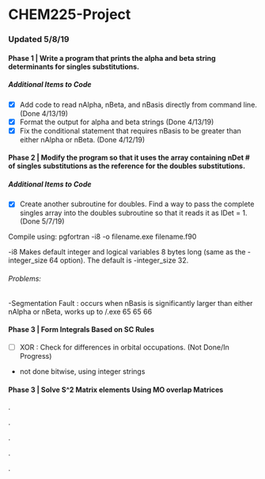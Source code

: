 # CHEM225-Project

### Updated 5/8/19 



#### Phase 1 | Write a program that prints the alpha and beta string determinants for singles substitutions.

##### Additional Items to Code

- [x] Add code to read nAlpha, nBeta, and nBasis directly from command line. (Done 4/13/19)
- [x] Format the output for alpha and beta strings (Done 4/13/19)
- [x] Fix the conditional statement that requires nBasis to be greater than either nAlpha or nBeta. (Done 4/12/19)

#### Phase 2 | Modify the program so that it uses the array containing nDet # of singles substitutions as the reference for the doubles substitutions. 

##### Additional Items to Code

- [x] Create another subroutine for doubles. Find a way to pass the complete singles array into the doubles subroutine so that it reads it as IDet = 1. (Done 5/7/19)

Compile using: pgfortran -i8 -o filename.exe filename.f90

-i8 Makes default integer and logical variables 8 bytes long (same as the -integer_size  64  option). The default is -integer_size 32.

###### Problems: 
-Segmentation Fault : occurs when nBasis is significantly larger than either nAlpha or nBeta, works up to /.exe 65 65 66

#### Phase 3 | Form Integrals Based on SC Rules

- [ ] XOR : Check for differences in orbital occupations. (Not Done/In Progress)
- not done bitwise, using integer strings

#### Phase 3 | Solve S^2 Matrix elements Using MO overlap Matrices
  .

  .

  .

  .

  .
